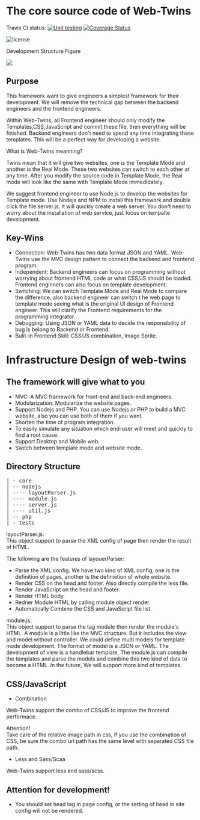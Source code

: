 The core source code of Web-Twins
=============================
 

Travis CI status: [![Unit testing](https://travis-ci.org/Web-Twins/core.png?branch=master)](https://travis-ci.org/Web-Twins/core) [![Coverage Status](https://coveralls.io/repos/Web-Twins/core/badge.png?branch=master)](https://coveralls.io/r/Web-Twins/core?branch=master)

<img src="https://camo.githubusercontent.com/fe2d9e9063dabaf5951ef8f3835bbbc16cec52e3/68747470733a2f2f706f7365722e707567782e6f72672f7a6f72646975732f6c696768746e63616e64792f6c6963656e73652e737667" alt="license">

Development Structure Figure

<img src="https://raw.githubusercontent.com/puritys/MyProgram/master/images/twins_architecture.png">

Purpose
-------

This framework want to give engineers a simplest framework for their development. We will remove  the technical gap between the backend engineers and the frontend engineers.

Within Web-Twins, all Frontend engineer should only modify the Templates,CSS,JavaScript and commit these file, then everything will be finished. Backend engineers don't need to spend any time integrating these templates. This will be a perfect way for developing a website.

What is Web-Twins meanning?

Twins mean that it will give two websites, one is the Template Mode and another is the Real Mode. These two websites can switch to each other at any time. After you modify the source code in Template Mode, the Real mode will look like the same with Template Mode immedidately.

We suggest frontend engineer to use Node.js to develop the websites for Template mode. Use Nodejs and NPM to install this framework and double click the file server.js. It will quickly create a web server. You don't need to worry about the installation of web service, just focus on tempalte development.

Key-Wins
-------

* Connection: Web-Twins has two data format JSON and YAML. Web-Twins use the MVC design pattern to connect the backend and frontend program.
* Independent: Backend engineers can focus on programming without worrying about frontend HTML code or what CSS/JS should be loaded. Frontend enginners can also focus on template development.
* Switching: We can switch Template Mode and Real Mode to compare the difference, also backend engineer can switch t he web page to template mode seeing what is the original UI design of Frontend engineer. This will clarify the Frontend requirements for the programming integrator.   
* Debugging: Using JSON or YAML data to decide the responsibility of bug is belong to Backend or Frontend.
* Bulit-in Frontend Skill: CSS/JS combination, Image Sprite.


Infrastructure Design of web-twins
==================================

The framework will give what to you
-----------------------------------

* MVC: A MVC framework  for front-end and back-end engineers.
* Modularization: Modularize the website pages. 
* Support Nodejs and PHP. You can use Nodejs or PHP to build a MVC website, also you can use both of them if you want.
* Shorten the time of program integration.
* To easily simulate any situation which end-user will meet and quickly to find a root cause.
* Support Desktop and Mobile web.
* Switch between template mode and website mode.


Directory Structure
-------------------
<pre>
| - core
| -- nodejs
| ---- layoutParser.js
| ---- module.js
| ---- server.js
| ---- util.js
| -- php
| - tests
</pre>

layoutParser.js: <br/>
This object support to parse the XML config of page then render the result of HTML.

The following are the features of layouerParser:<br />
* Parse the XML config. We have two kind of XML config, one is the definition of pages, another is the definietion of whole website.
* Render CSS on the head and footer. Also directly compile the less file.
* Render JavaScript on the head and footer.
* Render HTML body.
* Redner Module HTML by calling module object render.
* Automatically Combine the CSS and JavaScript file list.

module.js: <br />
This object support to parse the tag module then render the module's HTML. A module is a little like the MVC structure. But it includes the view and model without controller. We could define multi models for template mode development. The format of model is a JSON or YAML. The development of view is a handlebar template, The module.js can compile the templates and parse the models and  combine this two kind of data to become a HTML. In the future, We will support more kind of templates.


CSS/JavaScript 
--------------

* Combination

Web-Twins support the combo of CSS/JS to improve the frontend performace.  

Attention! <br />
Take care of the relative image path in css, if you use the combination of CSS,  be sure the combo url path has the same level with separated CSS file path.


* Less and Sass/Scaa
 
Web-Twins support less and sass/scss.

Attention for development!
--------------------------

* You should set head tag in page config, or the setting of head in site config will not be rendered.
